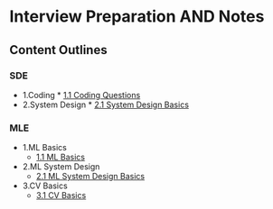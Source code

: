 #  Interview Preparation AND Notes

## Content Outlines
 
### SDE

* 1.Coding
      * [1.1 Coding Questions](https://github.com/iphyer/Interview_PreparationAND_Notes/blob/main/Coding_Questions.md)
* 2.System Design
       * [2.1 System Design Basics](https://github.com/iphyer/Interview_PreparationAND_Notes/blob/main/SystemDesign_Basics.md)


### MLE

* 1.ML Basics
	* [1.1 ML Basics](https://github.com/iphyer/Interview_PreparationAND_Notes/blob/main/ML_Basic.md)
* 2.ML System Design
	* [2.1 ML System Design Basics](https://github.com/iphyer/Interview_PreparationAND_Notes/blob/main/ML_SystemDesign.md)
* 3.CV Basics
	* [3.1 CV Basics](https://github.com/iphyer/Interview_PreparationAND_Notes/blob/main/CV_Basics.md)
